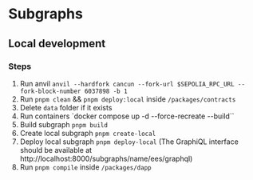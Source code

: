 # Subgraphs

## Local development

### Steps

1. Run anvil `anvil --hardfork cancun --fork-url $SEPOLIA_RPC_URL --fork-block-number 6037898 -b 1`
2. Run `pnpm clean` && `pnpm deploy:local` inside `/packages/contracts`
3. Delete `data` folder if it exists
4. Run containers `docker compose up -d --force-recreate --build``
5. Build subgraph `pnpm build`
6. Create local subgraph `pnpm create-local`
7. Deploy local subgraph `pnpm deploy-local` (The GraphiQL interface should be available at http://localhost:8000/subgraphs/name/ees/graphql)
8. Run `pnpm compile` inside `/packages/dapp`
